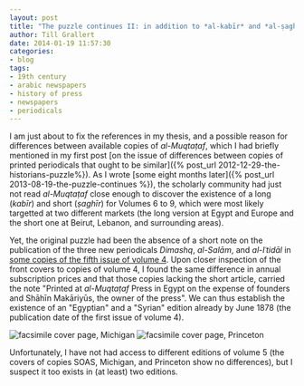 ```yaml
---
layout: post
title: "The puzzle continues II: in addition to *al-kabīr* and *al-ṣaghīr*, *al-Muqtaṭaf* published slightly different editions in Beirut and Kairo"
author: Till Grallert
date: 2014-01-19 11:57:30
categories:
- blog
tags:
- 19th century
- arabic newspapers
- history of press
- newspapers
- periodicals
---
```


I am just about to fix the references in my thesis, and a possible reason for differences between available copies of *al-Muqtaṭaf*, which I had briefly mentioned in my first post [on the issue of differences between copies of printed periodicals that ought to be similar]({% post_url 2012-12-29-the-historians-puzzle%}). As I wrote [some eight months later]({% post_url 2013-08-19-the-puzzle-continues %}), the scholarly community had just not read *al-Muqtaṭaf* close enough to discover the existence of a long (*kabīr*) and short (*ṣaghīr*) for Volumes 6 to 9, which were most likely targetted at two different markets (the long version at Egypt and Europe and the short one at Beirut, Lebanon, and surrounding areas).

Yet, the original puzzle had been the absence of a short note on the publication of the three new periodicals *Dimashq*, *al-Salām*, and *al-Iʿtidāl* in [some copies of the fifth issue of volume 4](http://sitzextase.de/muqtataf/muqtataf-v04-i05.html). Upon closer inspection of the front covers to copies of volume 4, I found the same difference in annual subscription prices and that those copies lacking the short article, carried the note "Printed at *al-Muqtaṭaf* Press in Egypt on the expense of founders and Shāhīn Makāriyūs, the owner of the press". We can thus establish the existence of an "Egyptian" and a "Syrian" edition already by June 1878 (the publication date of the first issue of volume 4).

![facsimile cover page, Michigan]({{site.baseurl}}/assets/muqtataf/v04/pr02/um/muqtataf-v04-pr02-um-covers1.jpg) 
![facsimile cover page, Princeton]({{site.baseurl}}/assets/muqtataf/v04/pr01/up/muqtataf-v04-pr02-up-covers1.jpg)

Unfortunately, I have not had access to different editions of volume 5 (the covers of copies SOAS, Michigan, and Princeton show no differences), but I suspect it too exists in (at least) two editions.